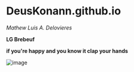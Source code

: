 # DeusKonann.github.io
*Mathew Luis A. Delovieres*

**LG Brebeuf**  

**if you're happy and you know it clap your hands**

![image](https://user-images.githubusercontent.com/122419064/212817403-c38eb2de-0a2a-40bb-a470-4b5e1c2b64e4.png)


